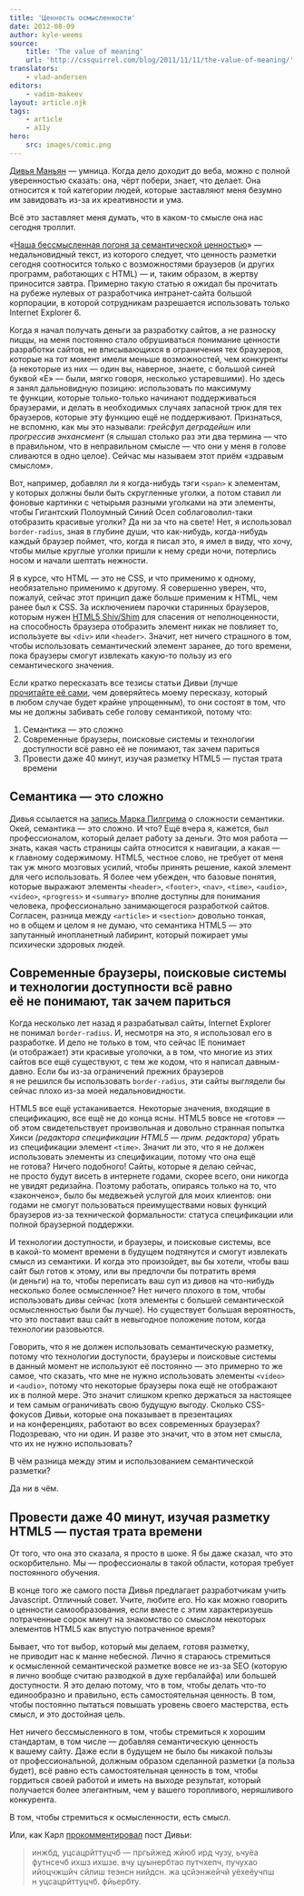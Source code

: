 ```yaml
---
title: 'Ценность осмысленности'
date: 2012-08-09
author: kyle-weems
source:
    title: 'The value of meaning'
    url: 'http://cssquirrel.com/blog/2011/11/11/the-value-of-meaning/'
translators:
    - vlad-andersen
editors:
    - vadim-makeev
layout: article.njk
tags:
    - article
    - a11y
hero:
    src: images/comic.png
---
```


[Дивья Маньян](http://nimbu.in/) — умница. Когда дело доходит до веба, можно с полной уверенностью сказать: она, чёрт побери, знает, что делает. Она относится к той категории людей, которые заставляют меня безумно им завидовать из-за их креативности и ума.

Всё это заставляет меня думать, что в каком-то смысле она нас сегодня троллит.

«[Наша бессмысленная погоня за семантической ценностью](/articles/pointless-semantic/)» — недальновидный текст, из которого следует, что ценность разметки сегодня соотносится только с возможностями браузеров (и других программ, работающих с HTML) — и, таким образом, в жертву приносится завтра. Примерно такую статью я ожидал бы прочитать на рубеже нулевых от разработчика интранет-сайта большой корпорации, в которой сотрудникам разрешается использовать только Internet Explorer 6.

Когда я начал получать деньги за разработку сайтов, а не разноску пиццы, на меня постоянно стало обрушиваться понимание ценности разработки сайтов, не вписывающихся в ограничения тех браузеров, которые на тот момент имели меньше возможностей, чем конкуренты (а некоторые из них — один вы, наверное, знаете, с большой синей буквой «E» — были, мягко говоря, несколько устаревшими). Но здесь я занял дальновидную позицию: использовать по максимуму те функции, которые только-только начинают поддерживаться браузерами, и делать в необходимых случаях запасной трюк для тех браузеров, которые эту функцию ещё не поддерживают. Признаться, не вспомню, как мы это называли: _грейсфул деградейшн_ или _прогрессив энхансмент_ (я слышал столько раз эти два термина — что в правильном, что в неправильном смысле — что они у меня в голове сливаются в одно целое). Сейчас мы называем этот приём «здравым смыслом».

Вот, например, добавлял ли я когда-нибудь тэги `<span>` к элементам, у которых должны были быть скругленные уголки, а потом ставил ли фоновые картинки с четырьмя разными уголками на эти элементы, чтобы Гигантский Полоумный Синий Осел соблаговолил-таки отобразить красивые уголки? Да ни за что на свете! Нет, я использовал `border-radius`, зная в глубине души, что как-нибудь, когда-нибудь каждый браузер поймет, что, когда я писал это, я имел в виду, что хочу, чтобы милые круглые уголки пришли к нему среди ночи, потерлись носом и начали шептать нежности.

Я в курсе, что HTML — это не CSS, и что применимо к одному, необязательно применимо к другому. Я совершенно уверен, что, пожалуй, сейчас этот принцип даже больше применим к HTML, чем ранее был к CSS. За исключением парочки старинных браузеров, которым нужен [HTML5 Shiv/Shim](http://code.google.com/p/html5shiv/) для спасения от неполноценности, на способность браузера отобразить элемент никак не повлияет то, используете вы `<div>` или `<header>`. Значит, нет ничего страшного в том, чтобы использовать семантический элемент заранее, до того времени, пока браузеры смогут извлекать какую-то пользу из его семантического значения.

Если кратко пересказать все тезисы статьи Дивьи (лучше [прочитайте её сами](/articles/pointless-semantic/), чем доверяйтесь моему пересказу, который в любом случае будет крайне упрощенным), то они состоят в том, что мы не должны забивать себе голову семантикой, потому что:

1. Семантика — это сложно
2. Современные браузеры, поисковые системы и технологии доступности всё равно её не понимают, так зачем париться
3. Провести даже 40 минут, изучая разметку HTML5 — пустая трата времени

## Семантика — это сложно

Дивья ссылается на [запись Марка Пилгрима](http://web.archive.org/web/20060428021228/http://diveintomark.org/archives/2002/12/30/the_tag_soup_of_a_new_generation) о сложности семантики. Окей, семантика — это сложно. И что? Ещё вчера я, кажется, был профессионалом, который делает работу за деньги. Это моя работа — знать, какая часть страницы сайта относится к навигации, а какая — к главному содержимому. HTML5, честное слово, не требует от меня так уж много мозговых усилий, чтобы принять решение, какой элемент для чего использовать. Я более чем убежден, что базовые понятия, которые выражают элементы `<header>`, `<footer>`, `<nav>`, `<time>`, `<audio>`, `<video>`, `<progress>` и `<summary>` вполне доступны для понимания человека, профессионально занимающегося разработкой сайтов. Согласен, разница между `<article>` и `<section>` довольно тонкая, но в общем и целом я не думаю, что семантика HTML5 — это запутанный инопланетный лабиринт, который пожирает умы психически здоровых людей.

## Современные браузеры, поисковые системы и технологии доступности всё равно её не понимают, так зачем париться

Когда несколько лет назад я разрабатывал сайты, Internet Explorer не понимал `border-radius`. И, несмотря на это, я использовал его в разработке. И дело не только в том, что сейчас IE понимает (и отображает) эти красивые уголочки, а в том, что многие из этих сайтов все ещё существуют, с тем же кодом, что я написал давным-давно. Если бы из-за ограничений прежних браузеров я не решился бы использовать `border-radius`, эти сайты выглядели бы сейчас плохо из-за моей недальновидности.

HTML5 все ещё устаканивается. Некоторые значения, входящие в спецификацию, все ещё не до конца ясны. HTML5 вовсе не «готов» — об этом свидетельствует произвольная и довольно странная попытка Хикси _(редактора спецификации HTML5 — прим. редактора)_ убрать из спецификации элемент `<time>`. Значит ли это, что я не должен использовать элементы из спецификации, потому что она ещё не готова? Ничего подобного! Сайты, которые я делаю сейчас, не просто будут висеть в интернете годами, скорее всего, они никогда не увидят редизайна. Поэтому работать, опираясь только на то, что «закончено», было бы медвежьей услугой для моих клиентов: они годами не смогут пользоваться преимуществами новых функций браузеров из-за технической формальности: статуса спецификации или полной браузерной поддержки.

И технологии доступности, и браузеры, и поисковые системы, все в какой-то момент времени в будущем подтянутся и смогут извлекать смысл из семантики. И когда это произойдет, вы бы хотели, чтобы ваш сайт был готов к этому, или вы предпочли бы потратить время (и деньги) на то, чтобы переписать ваш суп из дивов на что-нибудь несколько более осмысленное? Нет ничего плохого в том, чтобы использовать дивы сейчас (хотя элементы с большей семантической осмысленностью были бы лучше). Но существует большая вероятность, что это поставит ваш сайт в невыгодное положение потом, когда технологии разовьются.

Говорить, что я не должен использовать семантическую разметку, потому что технологии доступости, браузеры и поисковые системы в данный момент не используют её постоянно — это примерно то же самое, что сказать, что мне не нужно использовать элементы `<video>` и `<audio>`, потому что некоторые браузеры пока ещё не отображают их в полной мере. Это значит слишком крепко держаться за настоящее и тем самым ограничивать свою будущую выгоду. Сколько CSS-фокусов Дивьи, которые она показывает в презентациях и на конференциях, работают во всех современных браузерах? Подозреваю, что ни один. И разве это значит, что в этом нет смысла, что их не нужно использовать?

В чём разница между этим и использованием семантической разметки?

Да ни в чём.

## Провести даже 40 минут, изучая разметку HTML5 — пустая трата времени

От того, что она это сказала, я просто в шоке. Я бы даже сказал, что это оскорбительно. Мы — профессионалы в такой области, которая требует постоянного обучения.

В конце того же самого поста Дивья предлагает разработчикам учить Javascript. Отличный совет. Учите, любите его. Но как можно говорить о ценности самообразования, если вместе с этим характеризуешь потраченные сорок минут на знакомство со смыслом некоторых элементов HTML5 как впустую потраченное время?

Бывает, что тот выбор, который мы делаем, готовя разметку, не приводит нас к манне небесной. Лично я стараюсь стремиться к осмысленной семантической разметке вовсе не из-за SEO (которую я лично вообще считаю разводкой в духе гербалайфа) или большей доступности. Я это делаю потому, что в том, чтобы делать что-то единообразно и правильно, есть самостоятельная ценность. В том, чтобы постоянно пытаться повышать уровень своего мастерства, есть смысл, и это достойная цель.

Нет ничего бессмысленного в том, чтобы стремиться к хорошим стандартам, в том числе — добавляя семантическую ценность к вашему сайту. Даже если в будущем не было бы никакой пользы от профессиональной, должным образом сделанной разметки (а польза будет), всё равно есть самостоятельная ценность в том, чтобы гордиться своей работой и иметь на выходе результат, который получается более элегантным, чем у вашего торопливого, неряшливого конкурента.

В том, чтобы стремиться к осмысленности, есть смысл.

Или, как Карл [прокомментировал](http://coding.smashingmagazine.com/2011/11/11/our-pointless-pursuit-of-semantic-value/#comment-554266) пост Дивьи:

> инжбд, уцсацрйттуцчб — пргьйжед жйюб ирд чузу, ьчуёа футнсечб ихшз ихшзе. вчу цуынербтао путчхепч, пучухао ийоцчжшйч сйлиш теэнсн нийдсн. жа цсйэнжейчй уёхеёучпш н уцсацрйттуцчб. фйьербту.

